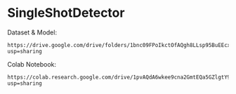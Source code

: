 # SingleShotDetector

Dataset & Model:
```
https://drive.google.com/drive/folders/1bnc09FPoIkctOfAQgh8LLsp95BuEEcx3?usp=sharing
```

Colab Notebook:
```
https://colab.research.google.com/drive/1pvAQdA6wkee9cna2GmtEQa5GZlgtY9yJ?usp=sharing
```
